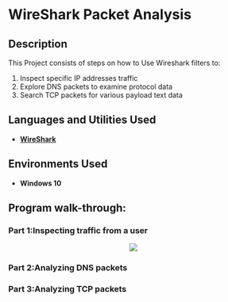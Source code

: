  <h1>WireShark Packet Analysis</h1>

<h2>Description</h2>

This Project consists of steps on how to Use Wireshark filters to:
 <ol type = "1">
  
<li>Inspect specific IP addresses traffic</li>
<li>Explore DNS packets to examine protocol data</li>
<li>Search TCP packets for various payload text data</li>
</ol>

<h2>Languages and Utilities Used</h2>

- <b><a href="https://www.wireshark.org/">WireShark</a></b>

<h2>Environments Used </h2>

- <b>Windows 10</b>

<h2>Program walk-through:</h2>


<h3>Part 1:Inspecting traffic from a user </h3>

<p align="center">
<img src="https://imgur.com/za6Ng5n.png" />

<h3>Part 2:Analyzing DNS packets </h3>

<h3>Part 3:Analyzing TCP packets</h3>
